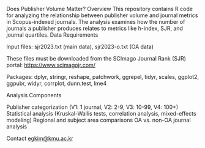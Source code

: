 Does Publisher Volume Matter?
Overview
This repository contains R code for analyzing the relationship between publisher volume and journal metrics in Scopus-indexed journals. The analysis examines how the number of journals a publisher produces relates to metrics like h-index, SJR, and journal quartiles.
Data Requirements

Input files: sjr2023.txt (main data), sjr2023-o.txt (OA data)

These files must be downloaded from the SCImago Journal Rank (SJR) portal: https://www.scimagojr.com/

Packages: dplyr, stringr, reshape, patchwork, ggrepel, tidyr, scales, ggplot2, ggpubr, widyr, corrplot, dunn.test, lme4

Analysis Components

Publisher categorization (V1: 1 journal, V2: 2-9, V3: 10-99, V4: 100+)
Statistical analysis (Kruskal-Wallis tests, correlation analysis, mixed-effects modeling)
Regional and subject area comparisons
OA vs. non-OA journal analysis

Contact
egkim@kmu.ac.kr
